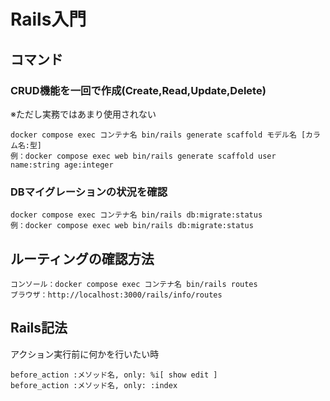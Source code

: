 # Rails入門

## コマンド
### CRUD機能を一回で作成(Create,Read,Update,Delete)
※ただし実務ではあまり使用されない
```
docker compose exec コンテナ名 bin/rails generate scaffold モデル名 [カラム名:型] 
例：docker compose exec web bin/rails generate scaffold user name:string age:integer
```

### DBマイグレーションの状況を確認
```
docker compose exec コンテナ名 bin/rails db:migrate:status
例：docker compose exec web bin/rails db:migrate:status
```

## ルーティングの確認方法
```
コンソール：docker compose exec コンテナ名 bin/rails routes
ブラウザ：http://localhost:3000/rails/info/routes
```

## Rails記法
アクション実行前に何かを行いたい時
```
before_action :メソッド名, only: %i[ show edit ]
before_action :メソッド名, only: :index
```
